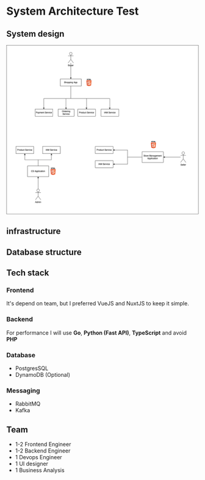 # System Architecture Test

## System design

![](system-design.png)

## infrastructure

## Database structure

## Tech stack

### Frontend

It's depend on team, but I preferred VueJS and NuxtJS to keep it simple.

### Backend

For performance I will use **Go**, **Python (Fast API)**, **TypeScript** and avoid **PHP**

### Database

- PostgresSQL
- DynamoDB (Optional)

### Messaging

- RabbitMQ
- Kafka

## Team

- 1-2 Frontend Engineer
- 1-2 Backend Engineer
- 1 Devops Engineer
- 1 UI designer
- 1 Business Analysis
